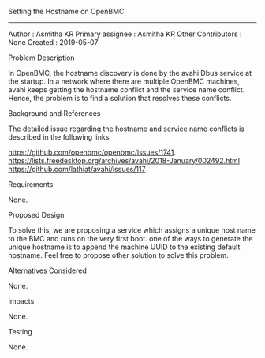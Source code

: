 Setting the Hostname on OpenBMC
______________________________________________________________________________

Author			: Asmitha KR
Primary assignee	: Asmitha KR
Other Contributors	: None
Created			: 2019-05-07


Problem Description

In OpenBMC, the hostname discovery is done by the avahi Dbus service at the
startup. In a network where there are multiple OpenBMC machines, avahi keeps
getting the hostname conflict and the service name conflict. Hence, the
problem is to find a solution that resolves these conflicts.


Background and References

The detailed issue regarding the hostname and service name conflicts is
described in the following links.

https://github.com/openbmc/openbmc/issues/1741.
https://lists.freedesktop.org/archives/avahi/2018-January/002492.html
https://github.com/lathiat/avahi/issues/117


Requirements

None.


Proposed Design

To solve this, we are proposing a service which assigns a unique host name to
the BMC and runs on the very first boot. one of the ways to generate the unique
hostname is to append the machine UUID to the existing default hostname.
Feel free to propose other solution to solve this problem.


Alternatives Considered

None.


Impacts

None.


Testing

None.
